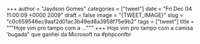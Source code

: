 
+++
author = "Jaydson Gomes"
categories = ["tweet"]
date = "Fri Dec 04 11:00:09 +0000 2009"
draft = false
image = "{TWEET_IMAGE}"
slug = "c0c659546ec9aaf2d01ac3b49ed8a3958f75e9b2"
tags = ["tweet"]
title = """Hoje vim pro tampo com a ..."""
+++
Hoje vim pro tampo com a camisa 'bugada" que ganhei da Microsoft na #phpconfbr
